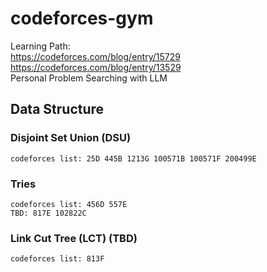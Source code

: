 # codeforces-gym

Learning Path:  
https://codeforces.com/blog/entry/15729  
https://codeforces.com/blog/entry/13529  
Personal Problem Searching with LLM


## Data Structure
### Disjoint Set Union  (DSU)
    codeforces list: 25D 445B 1213G 100571B 100571F 200499E

### Tries 
    codeforces list: 456D 557E  
    TBD: 817E 102822C

### Link Cut Tree (LCT)  (TBD)
    codeforces list: 813F

